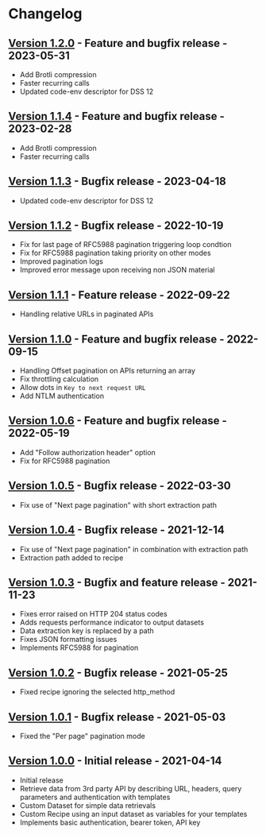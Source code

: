 # Changelog

## [Version 1.2.0](https://github.com/dataiku/dss-plugin-api-connect/releases/tag/v1.2.0) - Feature and bugfix release - 2023-05-31

- Add Brotli compression
- Faster recurring calls
- Updated code-env descriptor for DSS 12


## [Version 1.1.4](https://github.com/dataiku/dss-plugin-api-connect/releases/tag/v1.1.4) - Feature and bugfix release - 2023-02-28

- Add Brotli compression
- Faster recurring calls

## [Version 1.1.3](https://github.com/dataiku/dss-plugin-api-connect/releases/tag/v1.1.3) - Bugfix release - 2023-04-18

- Updated code-env descriptor for DSS 12

## [Version 1.1.2](https://github.com/dataiku/dss-plugin-api-connect/releases/tag/v1.1.2) - Bugfix release - 2022-10-19

- Fix for last page of RFC5988 pagination triggering loop condtion
- Fix for RFC5988 pagination taking priority on other modes
- Improved pagination logs
- Improved error message upon receiving non JSON material

## [Version 1.1.1](https://github.com/dataiku/dss-plugin-api-connect/releases/tag/v1.1.1) - Feature release - 2022-09-22

- Handling relative URLs in paginated APIs

## [Version 1.1.0](https://github.com/dataiku/dss-plugin-api-connect/releases/tag/v1.1.0) - Feature and bugfix release - 2022-09-15

- Handling Offset pagination on APIs returning an array
- Fix throttling calculation
- Allow dots in `Key to next request URL`
- Add NTLM authentication

## [Version 1.0.6](https://github.com/dataiku/dss-plugin-api-connect/releases/tag/v1.0.6) - Feature and bugfix release - 2022-05-19

- Add "Follow authorization header" option
- Fix for RFC5988 pagination

## [Version 1.0.5](https://github.com/dataiku/dss-plugin-api-connect/releases/tag/v1.0.5) - Bugfix release - 2022-03-30

- Fix use of "Next page pagination" with short extraction path

## [Version 1.0.4](https://github.com/dataiku/dss-plugin-api-connect/releases/tag/v1.0.4) - Bugfix release - 2021-12-14

- Fix use of "Next page pagination" in combination with extraction path
- Extraction path added to recipe

## [Version 1.0.3](https://github.com/dataiku/dss-plugin-api-connect/releases/tag/v1.0.3) - Bugfix and feature release - 2021-11-23

- Fixes error raised on HTTP 204 status codes
- Adds requests performance indicator to output datasets
- Data extraction key is replaced by a path
- Fixes JSON formatting issues
- Implements RFC5988 for pagination

## [Version 1.0.2](https://github.com/dataiku/dss-plugin-api-connect/releases/tag/v1.0.2) - Bugfix release - 2021-05-25

- Fixed recipe ignoring the selected http_method

## [Version 1.0.1](https://github.com/dataiku/dss-plugin-api-connect/releases/tag/v1.0.1) - Bugfix release - 2021-05-03

- Fixed the "Per page" pagination mode

## [Version 1.0.0](https://github.com/dataiku/dss-plugin-api-connect/releases/tag/v1.0.0) - Initial release - 2021-04-14

- Initial release
- Retrieve data from 3rd party API by describing URL, headers, query parameters and authentication with templates
- Custom Dataset for simple data retrievals
- Custom Recipe using an input dataset as variables for your templates
- Implements basic authentication, bearer token, API key
